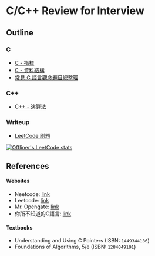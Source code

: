 # C/C++ Review for Interview

## Outline
### C
* [C - 指標](./C_pointer/README.md)
* [C - 資料結構](./C_data_structure/README.md)
* [常見 C 語言觀念題目總整理](./C_note/README.md)

### C++
* [C++ - 演算法](./CPP_algorithms/README.md)

### Writeup
* [LeetCode 刷題](./writeup/README.md)

[![Offliner's LeetCode stats](https://leetcode-stats-six.vercel.app/?username=offliner)](https://leetcode.com/)

## References
#### Websites
* Neetcode: [link](https://neetcode.io/)
* Leetcode: [link](https://leetcode.com/)
* Mr. Opengate: [link](https://www.mropengate.com/)
* 你所不知道的C語言: [link](https://hackmd.io/@sysprog/c-prog/%2F%40sysprog%2Fc-programming)

#### Textbooks
* Understanding and Using C Pointers (ISBN: `1449344186`)
* Foundations of Algorithms, 5/e (ISBN: `1284049191`)